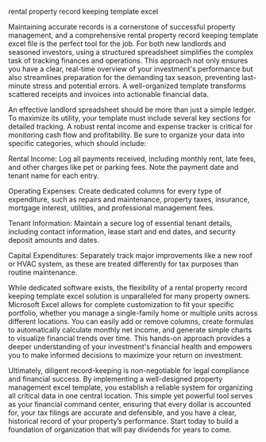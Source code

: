 rental property record keeping template excel


Maintaining accurate records is a cornerstone of successful property management, and a comprehensive rental property record keeping template excel file is the perfect tool for the job. For both new landlords and seasoned investors, using a structured spreadsheet simplifies the complex task of tracking finances and operations. This approach not only ensures you have a clear, real-time overview of your investment's performance but also streamlines preparation for the demanding tax season, preventing last-minute stress and potential errors. A well-organized template transforms scattered receipts and invoices into actionable financial data.



An effective landlord spreadsheet should be more than just a simple ledger. To maximize its utility, your template must include several key sections for detailed tracking. A robust rental income and expense tracker is critical for monitoring cash flow and profitability. Be sure to organize your data into specific categories, which should include:




Rental Income: Log all payments received, including monthly rent, late fees, and other charges like pet or parking fees. Note the payment date and tenant name for each entry.


Operating Expenses: Create dedicated columns for every type of expenditure, such as repairs and maintenance, property taxes, insurance, mortgage interest, utilities, and professional management fees.


Tenant Information: Maintain a secure log of essential tenant details, including contact information, lease start and end dates, and security deposit amounts and dates.


Capital Expenditures: Separately track major improvements like a new roof or HVAC system, as these are treated differently for tax purposes than routine maintenance.





While dedicated software exists, the flexibility of a rental property record keeping template excel solution is unparalleled for many property owners. Microsoft Excel allows for complete customization to fit your specific portfolio, whether you manage a single-family home or multiple units across different locations. You can easily add or remove columns, create formulas to automatically calculate monthly net income, and generate simple charts to visualize financial trends over time. This hands-on approach provides a deeper understanding of your investment's financial health and empowers you to make informed decisions to maximize your return on investment.



Ultimately, diligent record-keeping is non-negotiable for legal compliance and financial success. By implementing a well-designed property management excel template, you establish a reliable system for organizing all critical data in one central location. This simple yet powerful tool serves as your financial command center, ensuring that every dollar is accounted for, your tax filings are accurate and defensible, and you have a clear, historical record of your property’s performance. Start today to build a foundation of organization that will pay dividends for years to come.
